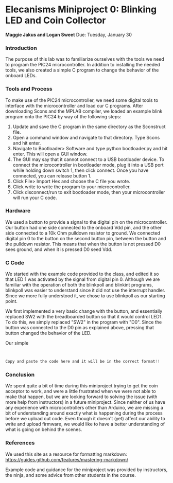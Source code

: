 # Elecanisms Miniproject 0: Blinking LED and Coin Collector
**Maggie Jakus and Logan Sweet**
Due: Tuesday, January 30

### Introduction ###
The purpose of this lab was to familiarize ourselves with the tools we need to program the PIC24 microcontroller. In addition to installing the needed tools, we also created a simple C program to change the behavior of the onboard LEDs. 


### Tools and Process ###
To make use of the PIC24 microcontroller, we need some digital tools to interface with the microcontroller and load our C programs. After downloading Scons and the MPLAB compiler, we loaded an example blink program onto the PIC24 by way of the following steps: 

1. Update and save the C program in the same directory as the Sconstruct file. 
2. Open a command window and navigate to that directory. Type Scons and hit enter. 
3. Navigate to Bootloader> Software and type python bootloader.py and hit enter. This will open a GUI window. 
4. The GUI may say that it cannot connect to a USB bootloader device. To connect the microcontroller in bootloader mode, plug it into a USB port while holding down switch 1, then click connect. Once you have connected, you can release button 1. 
5. Click File> Import Hex and choose the C file you wrote. 
6. Click write to write the program to your microcontroller. 
7. Click disconnect/run to exit bootloader mode, then your microcontroller will run your C code. 

### Hardware ###
We used a button to provide a signal to the digital pin on the microcontroller. Our button had one side connected to the onboard Vdd pin, and the other side connected to a 10k Ohm pulldown resistor to ground. We connected digital pin 0 to the button on the second button pin, between the button and the pulldown resistor. This means that when the button is not pressed D0 sees ground, and when it is pressed D0 seed Vdd. 


### C Code ###
We started with the example code provided to the class, and edited it so that LED 1 was activated by the signal from digital pin 0. Although we are familiar with the operation of both the blinkpoll and blinkint programs, blinkpoll was easier to understand since it did not use the interrupt handler. Since we more fully understood it, we chose to use blinkpoll as our starting point. 

We first implemented a very basic change with the button, and essentially replaced SW2 with the breadboarded button so that it would control LED1. To do this, we simply replaced "SW2" in the program with "D0". Since the button was connected to the D0 pin as explained above, pressing that button changed the behavior of the LED. 

Our simple 

```C


Copy and paste the code here and it will be in the correct format!! 


```

### Conclusion ###
We spent quite a bit of time during this miniproject trying to get the coin acceptor to work, and were a little frustrated when we were not able to make that happen, but we are looking forward to solving the issue (with more help from instructors) in a future miniproject. 
Since neither of us have any experience with microcontrollers other than Arduino, we are missing a bit of understanding around exactly what is happening during the process before we upload out code. Even though it doesn't (yet) affect our ability to write and upload firmware, we would like to have a better understanding of what is going on behind the scenes. 


### References ###
We used this site as a resource for formatting markdown: https://guides.github.com/features/mastering-markdown/ 

Example code and guidance for the miniproject was provided by instructors, the ninja, and some advice from other students in the course. 


